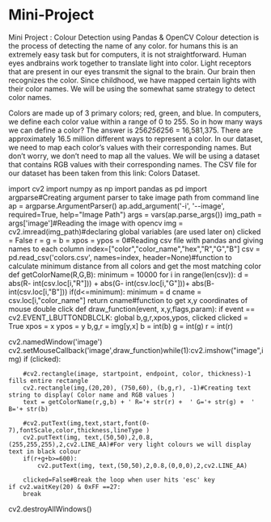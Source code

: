 # Mini-Project

Mini Project : Colour Detection using Pandas & OpenCV
Colour detection is the process of detecting the name of any color. for humans this is an extremely easy task but for computers, it is not straightforward.
Human eyes andbrains work together to translate light into color. Light receptors that are present in our eyes transmit the signal to the brain. Our brain 
then recognizes the color. Since childhood, we have mapped certain lights with their color names. We will be using the somewhat same strategy to detect 
color names.

Colors are made up of 3 primary colors; red, green, and blue. In computers, we define each color value within a range of 0 to 255. So in how many ways
we can define a color? The answer is 256*256*256 = 16,581,375. There are approximately 16.5 million different ways to represent a color. In our dataset, 
we need to map each color’s values with their corresponding names. But don’t worry, we don’t need to map all the values. We will be using a dataset 
that contains RGB values with their corresponding names. The CSV file for our dataset has been taken from this link: Colors Dataset.


import cv2
import numpy as np
import pandas as pd
import argparse#Creating argument parser to take image path from command line
ap = argparse.ArgumentParser()
ap.add_argument('-i', '--image', required=True, help="Image Path")
args = vars(ap.parse_args())
img_path = args['image']#Reading the image with opencv
img = cv2.imread(img_path)#declaring global variables (are used later on)
clicked = False
r = g = b = xpos = ypos = 0#Reading csv file with pandas and giving names to each column
index=["color","color_name","hex","R","G","B"]
csv = pd.read_csv('colors.csv', names=index, header=None)#function to calculate minimum distance from all colors and get the most matching color
def getColorName(R,G,B):
    minimum = 10000
    for i in range(len(csv)):
        d = abs(R- int(csv.loc[i,"R"])) + abs(G- int(csv.loc[i,"G"]))+ abs(B- int(csv.loc[i,"B"]))
        if(d<=minimum):
            minimum = d
            cname = csv.loc[i,"color_name"]
    return cname#function to get x,y coordinates of mouse double click
def draw_function(event, x,y,flags,param):
    if event == cv2.EVENT_LBUTTONDBLCLK:
        global b,g,r,xpos,ypos, clicked
        clicked = True
        xpos = x
        ypos = y
        b,g,r = img[y,x]
        b = int(b)
        g = int(g)
        r = int(r)
       
cv2.namedWindow('image')
cv2.setMouseCallback('image',draw_function)while(1):cv2.imshow("image",img)
    if (clicked):
   
        #cv2.rectangle(image, startpoint, endpoint, color, thickness)-1 fills entire rectangle 
        cv2.rectangle(img,(20,20), (750,60), (b,g,r), -1)#Creating text string to display( Color name and RGB values )
        text = getColorName(r,g,b) + ' R='+ str(r) +  ' G='+ str(g) +  ' B='+ str(b)
        
        #cv2.putText(img,text,start,font(0-7),fontScale,color,thickness,lineType )
        cv2.putText(img, text,(50,50),2,0.8,(255,255,255),2,cv2.LINE_AA)#For very light colours we will display text in black colour
        if(r+g+b>=600):
            cv2.putText(img, text,(50,50),2,0.8,(0,0,0),2,cv2.LINE_AA)
            
        clicked=False#Break the loop when user hits 'esc' key    
    if cv2.waitKey(20) & 0xFF ==27:
        break
    
cv2.destroyAllWindows()
